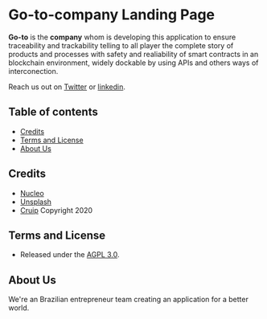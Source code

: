 # Go-to-company Landing Page

**Go-to** is the **company** whom is developing this application to ensure traceability and trackability telling to all player the complete story of products and processes with safety and realiability of smart contracts in an blockchain environment, widely dockable by using APIs and others ways of interconection.

Reach us out on [Twitter](https://twitter.com/jrlivre) or [linkedin](https://www.linkedin.com/in/juniorbasecompany/).

## Table of contents

* [Credits](#credits)
* [Terms and License](#terms-and-license)
* [About Us](#about-us)

## Credits

- [Nucleo](https://nucleoapp.com/)
- [Unsplash](https://unsplash.com/)
- [Cruip](https://cruip.com/) Copyright 2020

## Terms and License

- Released under the [AGPL 3.0](https://www.gnu.org/licenses/agpl-3.0.pt-br.html).

## About Us

We're an Brazilian entrepreneur team creating an application for a better world.